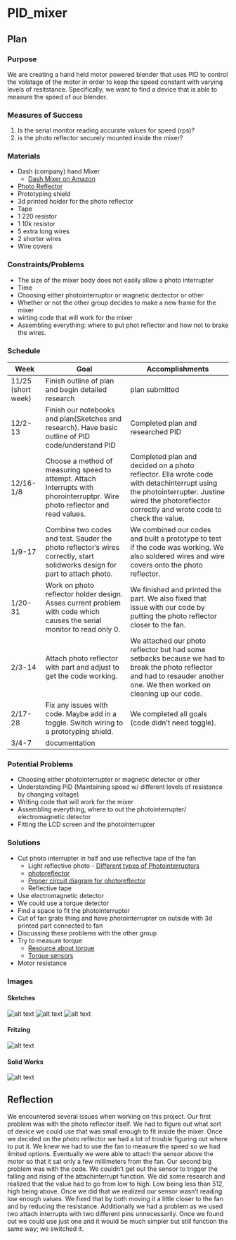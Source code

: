 # PID_mixer

## Plan

### Purpose

We are creating a hand held motor powered blender that uses PID to control the volatage of the motor in order to keep the speed constant with varying levels of resitstance. Specifically, we want to find a device that is able to measure the speed of our blender. 

### Measures of Success 

1. Is the serial monitor reading accurate values for speed (rps)?
2. is the photo reflector securely mounted inside the mixer?

### Materials
 
* Dash (company) hand Mixer
  * [Dash Mixer on Amazon](https://www.amazon.com/SHM01DSWH-Electric-Whipping-Brownies-Meringues/dp/B016CBFUV4?th=1)
* [Photo Reflector](https://www.digikey.com/products/en?keywords=PHOTOINTERRUPTER%20REFL%206MM%20800NM)
* Prototyping shield
* 3d printed holder for the photo reflector
* Tape
* 1 220 resistor
* 1 10k resistor
* 5 extra long wires
* 2 shorter wires
* Wire covers


### Constraints/Problems
 
* The size of the mixer body does not easily allow a photo interrupter 
* Time
* Choosing either photointerruptor or magnetic dectector or other
* Whether or not the other group decides to make a new frame for the mixer
* wirting code that will work for the mixer
* Assembling everything: where to put phot reflector and how not to brake the wires. 

### Schedule 

| Week | Goal | Accomplishments | 
| ---- | ---- | --------------- |
| 11/25 (short week)| Finish outline of plan and begin detailed research | plan submitted |
| 12/2-13 | Finish our notebooks and plan(Sketches and research). Have basic outline of PID code/understand PID|Completed plan and researched PID |
| 12/16-1/8 |Choose a method of measuring speed to attempt. Attach Interrupts with phorointerruptpr. Wire photo reflector and read values. |Completed plan and decided on a photo reflector. Ella wrote code with detachinterrupt using the photointerrupter. Justine wired the photoreflector correctly and wrote code to check the value.|
| 1/9-17 | Combine two codes and test. Sauder the photo reflector’s wires correctly, start solidworks design for part to attach photo.  |We combined our codes and built a prototype to test if the code was working. We also soldered wires and wire covers onto the photo reflector. |
| 1/20-31 | Work on photo reflector holder design. Asses current problem with code which causes the serial monitor to read only 0. |We finished and printed the part. We also fixed that issue with our code by putting the photo reflector closer to the fan.|
|2/3-14| Attach photo reflector with part and adjust to get the code working. | We attached our photo reflector but had some setbacks because we had to break the photo reflector and had to resauder another one. We then worked on cleaning up our code. |
|2/17-28| Fix any issues with code. Maybe add in a toggle. Switch wiring to a prototyping shield.|We completed all goals (code didn’t need toggle). |
|3/4-7| documentation||

### Potential Problems

* Choosing either photointerrupter or magnetic detector or other
* Understanding PID (Maintaining speed w/ different levels of resistance by changing voltage)
* Writing code that will work for the mixer
* Assembling everything, where to out the photointerrupter/ electromagnetic detector
* Fitting the LCD screen and the photointerrupter

### Solutions

* Cut photo interrupter in half and use reflective tape of the fan
  * Light reflective photo - [Different types of Photointerruptors](https://www.rohm.com/electronics-basics/photointerrupters/what-is-a-photointerrupter)
  * [photoreflector](https://www.deviceplus.com/how-tos/arduino-guide/entry015/)
  * [Proper circuit diagram for photoreflector](https://learn.sparkfun.com/tutorials/qrd1114-optical-detector-hookup-guide/all)
  * Reflective tape
* Use electromagnetic detector
* We could use a torque detector
* Find a space to fit the photointerrupter
* Cut of fan grate thing and have photointerrupter on outside with 3d printed part connected to fan
* Discussing these problems with the other group
* Try to measure torque
  * [Resource about torque ](https://measurementsensors.honeywell.com/techresources/appnotes/Pages/Ways_to_Measure_the_Force_Acting_on_a_Rotating_Shaft.aspx)
  * [Torque sensors](https://www.azosensors.com/article.aspx?ArticleID=605)
* Motor resistance

### Images

#### Sketches

![alt text](https://github.com/jbrown56/PID_mixer/blob/master/Photots/sketch_solution_1.jpg)
![alt text](https://github.com/jbrown56/PID_mixer/blob/master/Photots/sketch_solution_2.jpg)
![alt text](https://github.com/jbrown56/PID_mixer/blob/master/Photots/sketch_solution_3.jpg)

#### Fritzing

![alt text](https://github.com/jbrown56/PID_mixer/blob/master/Photots/wiring_diagram.PNG)

#### Solid Works

![alt text](https://github.com/jbrown56/PID_mixer/blob/master/Photots/ClampPic.PNG)

## Reflection

We encountered several issues when working on this project. Our first problem was with the photo reflector itself. We had to figure out what sort of device we could use that was small enough to fit inside the mixer. Once we decided on the photo reflector we had a lot of trouble figuring out where to put it. We knew we had to use the fan to measure the speed so we had limited options. Eventually we were able to attach the sensor above the motor so that it sat only a few millimeters from the fan. 
	Our second big problem was with the code. We couldn’t get out the sensor to trigger the falling and rising of the attachinterrupt function. We did some research and realized that the value had to go from low to high. Low being less than 512, high being above. Once we did that we realized our sensor wasn’t reading low enough values. We fixed that by both moving it a little closer to the fan and by reducing the resistance. 
	Additionally we had a problem as we used two attach interrupts with two different pins unnecessarily. Once we found out we could use just one and it would be much simpler but still function the same way; we switched it. 

